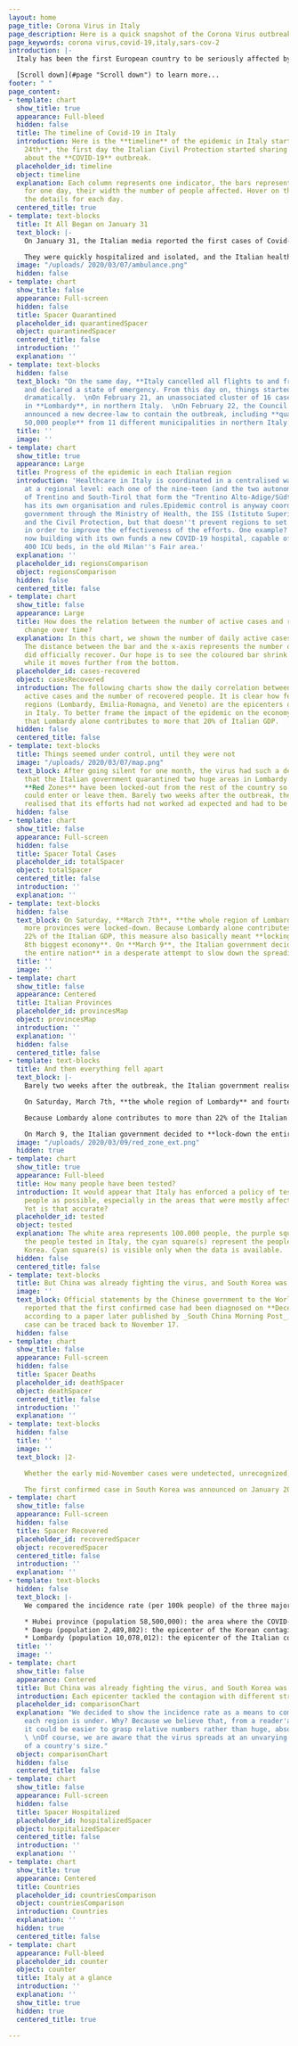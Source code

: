 ```yaml
---
layout: home
page_title: Corona Virus in Italy
page_description: Here is a quick snapshot of the Corona Virus outbreak in Italy
page_keywords: corona virus,covid-19,italy,sars-cov-2
introduction: |-
  Italy has been the first European country to be seriously affected by the Corona Virus outbreak: the reported cases went from 2 to hundreds in less than a week, while other European countries seemed immune to the infection. We use data gathered from [Johns Hopkins University](https://systems.jhu.edu/ "JHU CSSE"), the [KCDC](https://www.cdc.go.kr/ "KCDC"), and the [Italian Civil Protection](http://www.protezionecivile.gov.it/ "Protezione Civile Nazionale") to try and compare Italy with other European and non-European countries in order to better understand what is happening.

  [Scroll down](#page "Scroll down") to learn more...
footer: " "
page_content:
- template: chart
  show_title: true
  appearance: Full-bleed
  hidden: false
  title: The timeline of Covid-19 in Italy
  introduction: Here is the **timeline** of the epidemic in Italy starting from **February
    24th**, the first day the Italian Civil Protection started sharing official data
    about the **COVID-19** outbreak.
  placeholder_id: timeline
  object: timeline
  explanation: Each column represents one indicator, the bars represent the value
    for one day, their width the number of people affected. Hover on the bars to see
    the details for each day.
  centered_title: true
- template: text-blocks
  title: It All Began on January 31
  text_block: |-
    On January 31, the Italian media reported the first cases of Covid-19 in Italy: **a Chinese couple from Wuhan** who got sick while in Rome.

    They were quickly hospitalized and isolated, and the Italian health authorities started tracing their path back to understand who they had been in contact with. The result was appalling. During the previous week, **the couple had visited some of Italy's major tourist destinations**: Milan, Verona, Parma, Florence, and of course  Rome.
  image: "/uploads/ 2020/03/07/ambulance.png"
  hidden: false
- template: chart
  show_title: false
  appearance: Full-screen
  hidden: false
  title: Spacer Quarantined
  placeholder_id: quarantinedSpacer
  object: quarantinedSpacer
  centered_title: false
  introduction: ''
  explanation: ''
- template: text-blocks
  hidden: false
  text_block: "On the same day, **Italy cancelled all flights to and from China**
    and declared a state of emergency. From this day on, things started to accelerate
    dramatically.  \nOn February 21, an unassociated cluster of 16 cases was confirmed
    in **Lombardy**, in northern Italy.  \nOn February 22, the Council of Ministers
    announced a new decree-law to contain the outbreak, including **quarantining over
    50,000 people** from 11 different municipalities in northern Italy."
  title: ''
  image: ''
- template: chart
  show_title: true
  appearance: Large
  title: Progress of the epidemic in each Italian region
  introduction: 'Healthcare in Italy is coordinated in a centralised way, but managed
    at a regional level: each one of the nine-teen (and the two autonomous provinces
    of Trentino and South-Tirol that form the "Trentino Alto-Adige/Südtirol" region)
    has its own organisation and rules.Epidemic control is anyway coordinated by the
    government through the Ministry of Health, the ISS (Istituto Superiore di Sanità),
    and the Civil Protection, but that doesn''t prevent regions to set local rules
    in order to improve the effectiveness of the efforts. One example? Lombardy is
    now building with its own funds a new COVID-19 hospital, capable of more than
    400 ICU beds, in the old Milan''s Fair area.'
  explanation: ''
  placeholder_id: regionsComparison
  object: regionsComparison
  hidden: false
  centered_title: false
- template: chart
  show_title: false
  appearance: Large
  title: How does the relation between the number of active cases and recovered people
    change over time?
  explanation: In this chart, we shown the number of daily active cases as a bar.
    The distance between the bar and the x-axis represents the number of people that
    did officially recover. Our hope is to see the coloured bar shrink and then disappear
    while it moves further from the bottom.
  placeholder_id: cases-recovered
  object: casesRecovered
  introduction: The following charts show the daily correlation between the number
    active cases and the number of recovered people. It is clear how few north-italian
    regions (Lombardy, Emilia-Romagna, and Veneto) are the epicenters of the infection
    in Italy. To better frame the impact of the epidemic on the economy, consider
    that Lombardy alone contributes to more that 20% of Italian GDP.
  hidden: false
  centered_title: false
- template: text-blocks
  title: Things seemed under control, until they were not
  image: "/uploads/ 2020/03/07/map.png"
  text_block: After going silent for one month, the virus had such a devastating outbreak
    that the Italian government quarantined two huge areas in Lombardy. The so-called
    **Red Zones** have been locked-out from the rest of the country so that nobody
    could enter or leave them. Barely two weeks after the outbreak, the Italian government
    realised that its efforts had not worked ad expected and had to be strengthened.
  hidden: false
- template: chart
  show_title: false
  appearance: Full-screen
  hidden: false
  title: Spacer Total Cases
  placeholder_id: totalSpacer
  object: totalSpacer
  centered_title: false
  introduction: ''
  explanation: ''
- template: text-blocks
  hidden: false
  text_block: On Saturday, **March 7th**, **the whole region of Lombardy** and fourteen
    more provinces were locked-down. Because Lombardy alone contributes to more than
    22% of the Italian GDP, this measure also basically meant **locking down the world's
    8th biggest economy**. On **March 9**, the Italian government decided to **lock-down
    the entire nation** in a desperate attempt to slow down the spreading of the disease.
  title: ''
  image: ''
- template: chart
  show_title: false
  appearance: Centered
  title: Italian Provinces
  placeholder_id: provincesMap
  object: provincesMap
  introduction: ''
  explanation: ''
  hidden: false
  centered_title: false
- template: text-blocks
  title: And then everything fell apart
  text_block: |-
    Barely two weeks after the outbreak, the Italian government realised that its efforts had not worked ad expected and had to be strengthened.

    On Saturday, March 7th, **the whole region of Lombardy** and fourteen more provinces were locked-down.

    Because Lombardy alone contributes to more than 22% of the Italian GDP, this measure also basically meant **locking down the world's 8th biggest economy**.

    On March 9, the Italian government decided to **lock-down the entire nation** in a desperate attempt to slow down the spreading of the disease.
  image: "/uploads/ 2020/03/09/red_zone_ext.png"
  hidden: true
- template: chart
  show_title: true
  appearance: Full-bleed
  title: How many people have been tested?
  introduction: It would appear that Italy has enforced a policy of testing as many
    people as possible, especially in the areas that were mostly affected by the virus.
    Yet is that accurate?
  placeholder_id: tested
  object: tested
  explanation: The white area represents 100.000 people, the purple square(s) represent
    the people tested in Italy, the cyan square(s) represent the people tested in
    Korea. Cyan square(s) is visible only when the data is available.
  hidden: false
  centered_title: false
- template: text-blocks
  title: But China was already fighting the virus, and South Korea was about to follow
  image: ''
  text_block: Official statements by the Chinese government to the World Health Organisation
    reported that the first confirmed case had been diagnosed on **December 8**. However,
    according to a paper later published by _South China Morning Post_, the first
    case can be traced back to November 17.
  hidden: false
- template: chart
  show_title: false
  appearance: Full-screen
  hidden: false
  title: Spacer Deaths
  placeholder_id: deathSpacer
  object: deathSpacer
  centered_title: false
  introduction: ''
  explanation: ''
- template: text-blocks
  hidden: false
  title: ''
  image: ''
  text_block: |2-

    Whether the early mid-November cases were undetected, unrecognized, or simply unreported, **China had already been dealing with COVID-19 for two months** when the emergency spread to the rest of the world.

    The first confirmed case in South Korea was announced on January 20. As of today, China's and South Korea's case histories are **the world's major benchmarks** in terms of epidemiological data, timeline and solutions. Experts are relying on the Chinese and South Korean cases to make forecasts and predictions about the emerging cases, including Italy.
- template: chart
  show_title: false
  appearance: Full-screen
  hidden: false
  title: Spacer Recovered
  placeholder_id: recoveredSpacer
  object: recoveredSpacer
  centered_title: false
  introduction: ''
  explanation: ''
- template: text-blocks
  hidden: false
  text_block: |-
    We compared the incidence rate (per 100k people) of the three major Covid-19 epicenters in the world:

    * Hubei province (population 58,500,000): the area where the COVID-19 outbreak started, presumably in November 2019;
    * Daegu (population 2,489,802): the epicenter of the Korean contagion which started from the Shincheonji Church of Jesus sect, where the disease spread among members, in December 2019;
    * Lombardy (population 10,078,012): the epicenter of the Italian contagion, which had a major outbreak in February 2020.
  title: ''
  image: ''
- template: chart
  show_title: false
  appearance: Centered
  title: But China was already fighting the virus, and South Korea was about to follow
  introduction: Each epicenter tackled the contagion with different strategies.
  placeholder_id: comparisonChart
  explanation: "We decided to show the incidence rate as a means to compare the strain
    each region is under. Why? Because we believe that, from a reader'a standpoint,
    it could be easier to grasp relative numbers rather than huge, absolute figures.
    \ \nOf course, we are aware that the virus spreads at an unvarying pace, regardless
    of a country's size."
  object: comparisonChart
  hidden: false
  centered_title: false
- template: chart
  show_title: false
  appearance: Full-screen
  hidden: false
  title: Spacer Hospitalized
  placeholder_id: hospitalizedSpacer
  object: hospitalizedSpacer
  centered_title: false
  introduction: ''
  explanation: ''
- template: chart
  show_title: true
  appearance: Centered
  title: Countries
  placeholder_id: countriesComparison
  object: countriesComparison
  introduction: Countries
  explanation: ''
  hidden: true
  centered_title: false
- template: chart
  appearance: Full-bleed
  placeholder_id: counter
  object: counter
  title: Italy at a glance
  introduction: ''
  explanation: ''
  show_title: true
  hidden: true
  centered_title: true

---
```

